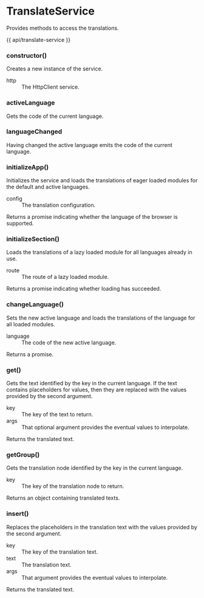<!-- ======================================================================
--- Search engine
title:          TranslateService
keywords:       TranslateService
description:    TranslateService.
--- Menu system
order:          40
text:           TranslateService
hidden:         false
umbel:          false
--- Page properties
id:             
document:       
layout:         layout-2-left
$-left:         #side-menu
searchable:     true
--- Side menu
side-menu-root:     /api
side-menu-header:   API
side-menu-top:      API
side-menu-depth:    1
======================================================================= -->

# TranslateService

Provides methods to access the translations.

{{ api/translate-service }}

### constructor()

Creates a new instance of the service.

<dl>
  <dt>http</dt>
  <dd>The HttpClient service.</dd>
</dl>

### activeLanguage

Gets the code of the current language.

### languageChanged

Having changed the active language emits the code of the current language.

### initializeApp()

Initializes the service and loads the translations of eager loaded modules for
the default and active languages.

<dl>
  <dt>config</dt>
  <dd>The translation configuration.</dd>
</dl>

<span class="code">Returns</span> a promise indicating whether the language
of the browser is supported.

### initializeSection()

Loads the translations of a lazy loaded module for all languages already in use.

<dl>
  <dt>route</dt>
  <dd>The route of a lazy loaded module.</dd>
</dl>

<span class="code">Returns</span> a promise indicating whether loading has succeeded.

### changeLanguage()

Sets the new active language and loads the translations of the language for
all loaded modules.

<dl>
  <dt>language</dt>
  <dd>The code of the new active language.</dd>
</dl>

<span class="code">Returns</span> a promise.

### get()

Gets the text identified by the key in the current language. If the text
contains placeholders for values, then they are replaced with the values
provided by the second argument.

<dl>
  <dt>key</dt>
  <dd>The key of the text to return.</dd>
  <dt>args</dt>
  <dd>That optional argument provides the eventual values to interpolate.</dd>
</dl>

<span class="code">Returns</span> the translated text.

### getGroup()

Gets the translation node identified by the key in the current language.

<dl>
  <dt>key</dt>
  <dd>The key of the translation node to return.</dd>
</dl>

<span class="code">Returns</span> an object containing translated texts.

### insert()

Replaces the placeholders in the translation text with the values provided by
the second argument.

<dl>
  <dt>key</dt>
  <dd>The key of the translation text.</dd>
  <dt>text</dt>
  <dd>The translation text.</dd>
  <dt>args</dt>
  <dd>That argument provides the eventual values to interpolate.</dd>
</dl>

<span class="code">Returns</span> the translated text.
